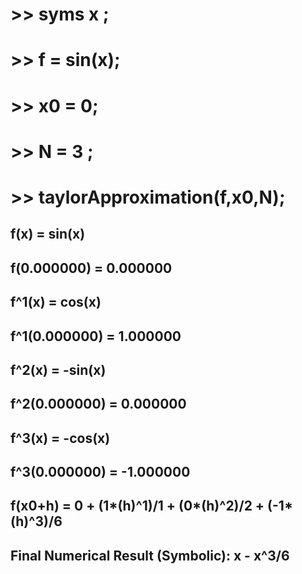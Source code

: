 # >> syms x ; 
# >> f = sin(x);
# >> x0 = 0; 
# >> N = 3 ; 
# >> taylorApproximation(f,x0,N);
## f(x) = sin(x)
## f(0.000000) = 0.000000
## f^1(x) = cos(x)
## f^1(0.000000) = 1.000000
## f^2(x) = -sin(x)
## f^2(0.000000) = 0.000000
## f^3(x) = -cos(x)
## f^3(0.000000) = -1.000000
## f(x0+h) = 0 + (1*(h)^1)/1 + (0*(h)^2)/2 + (-1*(h)^3)/6
## Final Numerical Result (Symbolic): x - x^3/6
